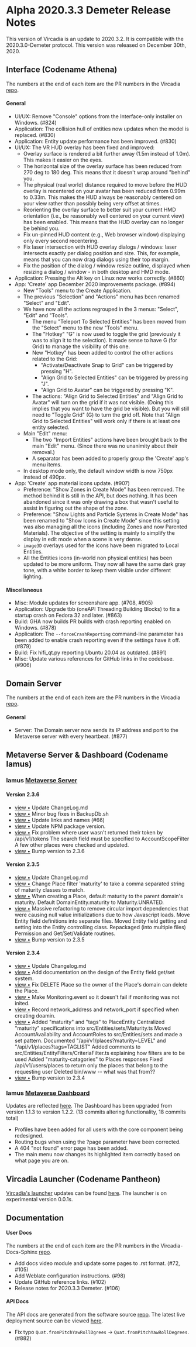 # Alpha 2020.3.3 Demeter Release Notes

This version of Vircadia is an update to 2020.3.2. It is compatible with the 2020.3.0-Demeter protocol. This version was released on December 30th, 2020.

## Interface (Codename Athena)

The numbers at the end of each item are the PR numbers in the Vircadia [repo](https://github.com/vircadia/vircadia).

#### General

* UI/UX: Remove "Console" options from the Interface-only installer on Windows. (#824)
* Application: The collision hull of entities now updates when the model is replaced. (#830)
* Application: Entity update performance has been improved. (#830)
* UI/UX: The VR HUD overlay has been fixed and improved:
    * Overlay surface is rendered a bit further away (1.5m instead of 1.0m). This makes it easier on the eyes.
    * The horizontal size of the overlay surface has been reduced from 270 deg to 180 deg. This means that it doesn't wrap around "behind" you.
    * The physical (real world) distance required to move before the HUD overlay is recentered on your avatar has been reduced from 0.99m to 0.33m. This makes the HUD always be reasonably centered on your view rather than possibly being very offset at times.
    * Reorienting the overlay surface to better suit your current HMD orientation (i.e., be reasonably well centered on your current view) has been enabled. This means that the HUD overlay can no longer be behind you.
    * Fix un-pinned HUD content (e.g., Web browser window) displaying only every second recentering.
    * Fix laser intersection with HUD overlay dialogs / windows: laser intersects exactly per dialog position and size. This, for example, means that you can now drag dialogs using their top margin.
    * Fix the position of the dialog / window resize outline, displayed when resizing a dialog / window - in both desktop and HMD mode.
* Application: Pressing the Alt key on Linux now works correctly. (#860)
* App: 'Create' app December 2020 improvements package. (#894)
    * New "Tools" menu to the Create Application.
    * The previous "Selection" and "Actions" menu has been renamed "Select" and "Edit".
    * We have now all the actions regrouped in the 3 menus: "Select", "Edit" and "Tools".
        * The menu "Teleport To Selected Entities" has been moved from the "Select" menu to the new "Tools" menu.
        * The "Hotkey" "G" is now used to toggle the grid (previously it was to align it to the selection). It made sense to have G (for Grid) to manage the visibility of this one.
        * New "Hotkey" has been added to control the other actions related to the Grid:
            * "Activate/Deactivate Snap to Grid" can be triggered by pressing "H".
            * "Align Grid to Selected Entities" can be triggered by pressing "J".
            * "Align Grid to Avatar" can be triggered by pressing "K".
        * The actions: "Align Grid to Selected Entities" and "Align Grid to Avatar" will turn on the grid if it was not visible. (Doing this implies that you want to have the grid be visible). But you will still need to "Toggle Grid" (G) to turn the grid off. Note that "Align Grid to Selected Entities" will work only if there is at least one entity selected.
    * Main "Edit" menu:
        * The two "Import Entities" actions have been brought back to the main "Edit" menu. (Since there was no unanimity about their removal.)
        * A separator has been added to properly group the 'Create' app's menu items.
    * In desktop mode only, the default window width is now 750px instead of 490px.
* App: 'Create' app material icons update. (#907)
    * Preference: "Show Zones in Create Mode" has been removed. The method behind it is still in the API, but does nothing. It has been abandoned since it was only drawing a box that wasn't useful to assist in figuring out the shape of the zone.
    * Preference: "Show Lights and Particle Systems in Create Mode" has been renamed to "Show Icons in Create Mode" since this setting was also managing all the icons (including Zones and now Parented Materials). The objective of the setting is mainly to simplify the display in edit mode when a scene is very dense.
    * `image3D` overlays used for the icons have been migrated to Local Entities.
    * All the Entities icons (in-world non physical entities) has been updated to be more uniform. They now all have the same dark gray tone, with a white border to keep them visible under different lighting.

#### Miscellaneous

* Misc: Module updates for screenshare app. (#708, #905)
* Application: Upgrade tbb (oneAPI Threading Building Blocks) to fix a startup crash on Fedora 32 and later. (#863)
* Build: GHA now builds PR builds with crash reporting enabled on Windows. (#878)
* Application: The `--forceCrashReporting` command-line parameter has been added to enable crash reporting even if the settings have it off. (#879)
* Build: Fix hifi_qt.py reporting Ubuntu 20.04 as outdated. (#891)
* Misc: Update various references for GitHub links in the codebase. (#906)

## Domain Server

The numbers at the end of each item are the PR numbers in the Vircadia [repo](https://github.com/vircadia/vircadia).

#### General

* Server: The Domain server now sends its IP address and port to the Metaverse server with every heartbeat. (#877)

## Metaverse Server & Dashboard (Codename Iamus)

### Iamus [Metaverse Server](https://github.com/vircadia/iamus)

#### Version 2.3.6

<ul>
<li><a href="http://github.com/vircadia/Iamus/commit/d39b5731e0481cc0006dae2e6fb4a8530137b0bb">view &bull;</a> Update ChangeLog.md</li> 
<li><a href="http://github.com/vircadia/Iamus/commit/c67706945d71c51d806023c02dce26d4147ea1a6">view &bull;</a> Minor bug fixes in BackupDb.sh</li> 
<li><a href="http://github.com/vircadia/Iamus/commit/6b05304c326f8303a18afbde9421ccf030949297">view &bull;</a> Update links and names (#66)</li> 
<li><a href="http://github.com/vircadia/Iamus/commit/cc8e9d64f077c2ee62405cfe2437ad3483845c24">view &bull;</a> Update NPM package version.</li> 
<li><a href="http://github.com/vircadia/Iamus/commit/8cf1eee04aab3a069442c346241cf96aa8572f1a">view &bull;</a> Fix problem where user wasn't returned their token by /api/v1/tokens     The search field must be specified to AccountScopeFilter     A few other places were checked and updated.</li> 
<li><a href="http://github.com/vircadia/Iamus/commit/1d0be3bf637315c3196390124600cada3fc218f1">view &bull;</a> Bump version to 2.3.6</li> 
</ul>

#### Version 2.3.5

<ul>
<li><a href="http://github.com/vircadia/Iamus/commit/e95291d4988f48d780795e134a364d9120f22fc3">view &bull;</a> Update ChangeLog.md</li> 
<li><a href="http://github.com/vircadia/Iamus/commit/b360944a70a994ee701a0f2b23303a1d71dd76fb">view &bull;</a> Change Place filter 'maturity' to take a comma separated string     of maturity classes to match.</li> 
<li><a href="http://github.com/vircadia/Iamus/commit/00355c7481b1958379d574a1ff7acc65a18d2eed">view &bull;</a> When creating a Place, default maturity to the parent domain's maturity. Default DomainEntity.maturity to Maturity.UNRATED.</li> 
<li><a href="http://github.com/vircadia/Iamus/commit/a80864dfea02c284c195000184392f9c1f7bdcce">view &bull;</a> Massive refactoring to remove circular import dependencies that were     causing null value initializations due to how Javascript loads. Move Entity field definitions into separate files. Moved Entity field getting and setting into the Entity controlling class. Repackaged (into multiple files) Permission and Get/Set/Validate routines.</li> 
<li><a href="http://github.com/vircadia/Iamus/commit/bf4df1bad8290c7ef4b20e5ce940b1a925f3b04e">view &bull;</a> Bump version to 2.3.5</li> 
</ul>

#### Version 2.3.4

<ul>
<li><a href="http://github.com/vircadia/Iamus/commit/387e26b76f6c98b5fe5e55f34d319c588f77b5a8">view &bull;</a> Update Changelog.md</li> 
<li><a href="http://github.com/vircadia/Iamus/commit/d9759a3986c7c906b687047df268a9476193648d">view &bull;</a> Add documentation on the design of the Entity field get/set system.</li> 
<li><a href="http://github.com/vircadia/Iamus/commit/356b27369300f543e57dd7e7a73bc8f1d686ea15">view &bull;</a> Fix DELETE Place so the owner of the Place's domain can delete the Place.</li> 
<li><a href="http://github.com/vircadia/Iamus/commit/f9651d25d43a76d8e4aa5ee932f3e0a0f279514a">view &bull;</a> Make Monitoring.event so it doesn't fail if monitoring was not inited.</li> 
<li><a href="http://github.com/vircadia/Iamus/commit/d45833f889f838bdefe5cf8bfb31d316aad486e5">view &bull;</a> Record network_address and network_port if specified when creating doamin.</li> 
<li><a href="http://github.com/vircadia/Iamus/commit/acaa36a494ad439122f48376ba31f08068219566">view &bull;</a> Added "maturity" and "tags" to PlaceEntity Centralized "maturity" specifications into src/Entities/sets/Maturity.ts Moved AccountAvailability and AccountRoles to src/Entities/sets and made a set pattern. Documented "/api/v1/places?maturity=LEVEL" and "/api/v1/places?tags=TAGLIST" Added comments to src/Entities/EntityFilters/CriteriaFilter.ts explaining how filters are to be used Added "maturity-catagories" to Places responses Fixed /api/v1/users/places to return only the places that belong to the requesting user Deleted bin/www -- what was that from??</li> 
<li><a href="http://github.com/vircadia/Iamus/commit/56c4649b60f58915c3b05907f3f1149cf3fe0e71">view &bull;</a> Bump version to 2.3.4</li> 
</ul>

### Iamus [Metaverse Dashboard](https://github.com/vircadia/project-iamus-dashboard)

Updates are reflected [here](https://dashboard.vircadia.com/). The Dashboard has been upgraded from version 1.1.3 to version 1.2.2. (13 commits altering functionality, 18 commits total)

* Profiles have been added for all users with the core component being redesigned.
* Routing bugs when using the ?page parameter have been corrected.
* A 404 "not found" error page has been added.
* The main menu now changes its highlighted item correctly based on what page you are on.

## Vircadia Launcher (Codename Pantheon)

[Vircadia's launcher](https://github.com/vircadia/pantheon-launcher) updates can be found [here](https://github.com/vircadia/pantheon-launcher/commits/master). The launcher is on experimental version 0.0.1s.

## Documentation

#### User Docs

The numbers at the end of each item are the PR numbers in the Vircadia-Docs-Sphinx [repo](https://github.com/vircadia/vircadia-docs-sphinx). 

* Add docs video module and update some pages to .rst format. (#72, #105)
* Add Weblate configuration instructions. (#98)
* Update GitHub reference links. (#102)
* Release notes for 2020.3.3 Demeter. (#106)

#### API Docs

The API docs are generated from the software source [repo](https://github.com/vircadia/vircadia).
The latest live deployment source can be viewed [here](https://github.com/vircadia/vircadia-api-docs).

* Fix typo `Quat.fromPitchYawRollDgrees` -> `Quat.fromPitchYawRollDegrees`. (#882)
